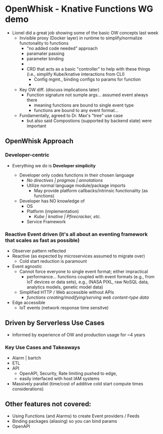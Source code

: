 # OpenWhisk - Knative Functions WG demo

- Lionel did a great job showing some of the basic OW concepts last week
   - Invisible proxy (Docker layer) in runtime to simplify/normalize functonality to functions
      - "no added code needed" approach
      - paramater passing
      - parameter binding
      -
      - CRD that acts as a basic "controller" to help with these things (i.e., simplify Kube/knative interactions from CLI)
        - Config mgmt., binding configs to params for function
        -
    - Key OW diff. (discuss implications later)
      - Function signature not sumple args... assumed event always there
        - meaning functions are bound to single event type
        - functions are bound to any event format...
    - Fundamentally, agreed to Dr. Max's "tree" use case
      - but also said Compostions (supported by backend state) were important

## OpenWhisk Approach

### Developer-centric

- Everything we do is **Developer simplicity**

  - Developer only codes functions in their chosen language
     - _No directives | pragmas | annotations_
     - Utilize normal language module/package imports
        - May provide platform callbacks/intrinsic functionality (as functions)
  - Developer has NO knowledge of
     - OS
     - Platform (implementation)
        - _Kube | knative | Pfirecracker, etc._
     - Service Framework


### Reactive Event driven (it's all about an eventing framework that scales as fast as possible)

   - Observer pattern reflected
   - Reactive (as expected by microservices assumed to migrate over)
      - Cold start reduction is paramount
   - Event agnostic
      - Cannot force everyone to single event format; either impractical
        - performance... functions coupled with event formats (e.g., from IoT devices or data sets), e.g., (NASA PIXL, raw NoSQL data, analytics models, genetic model data)
      - Simplified HTTP / Web accessible without APIs
        - _functions creating/modifying/serving web content-type data_
   - Edge accessible
      - IoT events (network response time sensitve)

## Driven by Serverless Use Cases

   - Informed by experience of OW and production usage for ~4 years

### Key Use Cases and Takeaways

   - Alarm | bartch
   - ETL
   - API
        - OpenAPI, Security, Rate limiting pushed to edge,
        - easily interfaced with host IAM systems
   - Massively parallel (time/cost of additive cold start compute times considerations)

## Other features not covered:

- Using Functions (and Alarms) to create Event providers / Feeds
- Binding packages (aliasing) so you can bind params
- OpenAPI



